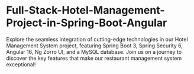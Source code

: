# Full-Stack-Hotel-Management-Project-in-Spring-Boot-Angular
Explore the seamless integration of cutting-edge technologies in our Hotel Management System project, featuring Spring Boot 3, Spring Security 6, Angular 16, Ng Zorro UI, and a MySQL database. Join us on a journey to discover the key features that make our restaurant management system exceptional!
